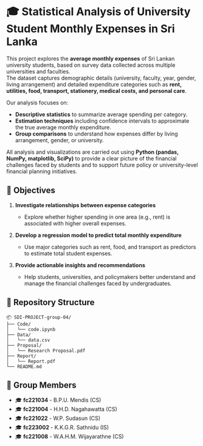 # 🎓 Statistical Analysis of University Student Monthly Expenses in Sri Lanka  

This project explores the **average monthly expenses** of Sri Lankan university students, based on survey data collected across multiple universities and faculties.  
The dataset captures demographic details (university, faculty, year, gender, living arrangement) and detailed expenditure categories such as **rent, utilities, food, transport, stationery, medical costs, and personal care**.  

Our analysis focuses on:  
- **Descriptive statistics** to summarize average spending per category.  
- **Estimation techniques** including confidence intervals to approximate the true average monthly expenditure.  
- **Group comparisons** to understand how expenses differ by living arrangement, gender, or university.  

All analysis and visualizations are carried out using **Python (pandas, NumPy, matplotlib, SciPy)** to provide a clear picture of the financial challenges faced by students and to support future policy or university-level financial planning initiatives.  

## 🎯 Objectives  

1. **Investigate relationships between expense categories**  
   - Explore whether higher spending in one area (e.g., rent) is associated with higher overall expenses.  

2. **Develop a regression model to predict total monthly expenditure**  
   - Use major categories such as rent, food, and transport as predictors to estimate total student expenses.  

3. **Provide actionable insights and recommendations**  
   - Help students, universities, and policymakers better understand and manage the financial challenges faced by undergraduates.  

## 📁 Repository Structure

```
📦 SDI-PROJECT-group-04/
├── Code/
│   └── code.ipynb
├── Data/
│   └── data.csv
├── Proposal/
│   └── Research Proposal.pdf
├── Report/
│   └── Report.pdf
└── README.md
```

## 👥 Group Members

- 🎓 **fc221034** - B.P.U. Mendis (CS)  
- 🎓 **fc221004** - H.H.D. Nagahawatta (CS)  
- 🎓 **fc221022** - W.P. Sudasun (CS)  
- 🎓 **fc223002** - K.K.G.R. Sathnidu (IS)  
- 🎓 **fc221008** - W.A.H.M. Wijayarathne (CS)  
